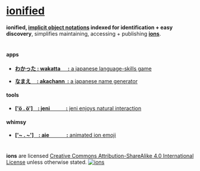 # [ionified](http://ions.ionify.net)

**ionified, [implicit object notations](https://github.com/ionify/about/blob/public/ion.md)
indexed for identification + easy discovery**, simplifies maintaining,
accessing + publishing [**ions**](https://github.com/ionify/about/blob/public/ion.md).

# 

#### apps

+ [**わかった : wakatta
  &nbsp;&nbsp;&nbsp;&nbsp;
  :** a japanese language-skills game](https://rawgit.com/ionify/jems/public/wakatta/)

+ [**なまえ&nbsp;&nbsp;&nbsp;&nbsp; : akachann
  &nbsp;:** a japanese name generator](https://rawgit.com/ionify/jems/public/namae/)

#### tools

+ [**['ö . ö']&nbsp;&nbsp;&nbsp; : jeni
  &nbsp;&nbsp;&nbsp;&nbsp;&nbsp;&nbsp;&nbsp;&nbsp;&nbsp;&nbsp;&nbsp;
  :** jeni enjoys natural interaction](https://rawgit.com/ionify/jems/public/jeni/)

#### whimsy

+ [**['~ . ~']&nbsp;&nbsp;&nbsp; : aie
  &nbsp;&nbsp;&nbsp;&nbsp;&nbsp;&nbsp;&nbsp;&nbsp;&nbsp;&nbsp;&nbsp;&nbsp;
  :** animated ion emoji](https://rawgit.com/ionify/jems/public/animated.logo/)

# 

**ions** are licensed
  [Creative Commons Attribution-ShareAlike 4.0 International License](http://creativecommons.org/licenses/by-sa/4.0/)
  unless otherwise stated.
  [![ions](https://i.creativecommons.org/l/by-sa/4.0/80x15.png "Creative Commons License")](http://creativecommons.org/licenses/by-sa/4.0/)
